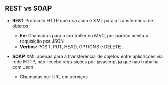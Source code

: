 ## **REST vs SOAP**
- **REST** Protocolo HTTP que usa Json e XML para a transferencia de objetos
    - **Ex:** Chamadas para o controller no MVC, por padrão aceita a requisição por JSON
    - **Verbos:** POST, PUT, HEAD, OPTIONS e DELETE

- **SOAP** XML apenas para a transferência de objetos entre aplicações via rede HTTP, não recebe requisições por javascript ja que nao trabalha com Json
    - Chamadas por URL em serviços